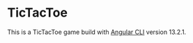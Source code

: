 # TicTacToe

This is a TicTacToe game build with [Angular CLI](https://github.com/angular/angular-cli) version 13.2.1.
